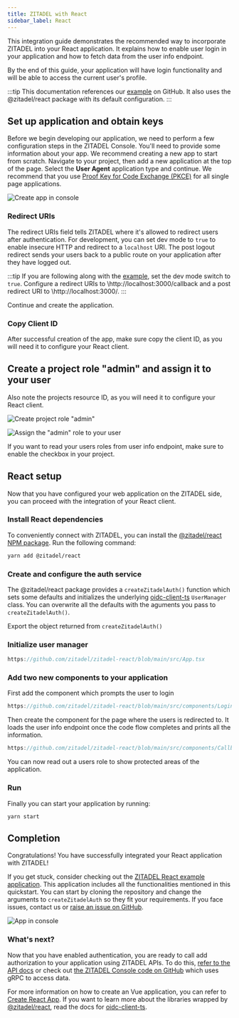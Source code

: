 ```yaml
---
title: ZITADEL with React
sidebar_label: React
---
```


This integration guide demonstrates the recommended way to incorporate ZITADEL into your React application.
It explains how to enable user login in your application and how to fetch data from the user info endpoint.

By the end of this guide, your application will have login functionality and will be able to access the current user's profile.

:::tip
This documentation references our [example](https://github.com/zitadel/zitadel-react) on GitHub.
It also uses the @zitadel/react package with its default configuration.
:::

## Set up application and obtain keys

Before we begin developing our application, we need to perform a few configuration steps in the ZITADEL Console.
You'll need to provide some information about your app.
We recommend creating a new app to start from scratch.
Navigate to your project, then add a new application at the top of the page.
Select the **User Agent** application type and continue.
We recommend that you use [Proof Key for Code Exchange (PKCE)](/apis/openidoauth/grant-types#proof-key-for-code-exchange) for all single page applications.

![Create app in console](/img/react/app-create.png)

### Redirect URIs

The redirect URIs field tells ZITADEL where it's allowed to redirect users after authentication. For development, you can set dev mode to `true` to enable insecure HTTP and redirect to a `localhost` URI.
The post logout redirect sends your users back to a public route on your application after they have logged out.

:::tip
If you are following along with the [example](https://github.com/zitadel/zitadel-react), set the dev mode switch to `true`.
Configure a redirect URIs to \http://localhost:3000/callback and a post redirect URI to \http://localhost:3000/.
:::

Continue and create the application.

### Copy Client ID

After successful creation of the app, make sure copy the client ID, as you will need it to configure your React client.

## Create a project role "admin" and assign it to your user

Also note the projects resource ID, as you will need it to configure your React client.

![Create project role "admin"](/img/react/project-role.png)

![Assign the "admin" role to your user](/img/react/project-authz.png)

If you want to read your users roles from user info endpoint, make sure to enable the checkbox in your project.

## React setup

Now that you have configured your web application on the ZITADEL side, you can proceed with the integration of your React client.

### Install React dependencies

To conveniently connect with ZITADEL, you can install the [@zitadel/react NPM package](https://www.npmjs.com/package/@zitadel/react). Run the following command:

```bash
yarn add @zitadel/react
```

### Create and configure the auth service

The @zitadel/react package provides a `createZitadelAuth()` function which sets some defaults and initializes the underlying [oidc-client-ts](https://github.com/authts/oidc-client-ts) `UserManager` class.
You can overwrite all the defaults with the aguments you pass to `createZitadelAuth()`.

Export the object returned from `createZitadelAuth()`

### Initialize user manager

```ts reference
https://github.com/zitadel/zitadel-react/blob/main/src/App.tsx
```

### Add two new components to your application

First add the component which prompts the user to login

```ts reference
https://github.com/zitadel/zitadel-react/blob/main/src/components/Login.tsx
```

Then create the component for the page where the users is redirected to.
It loads the user info endpoint once the code flow completes and prints all the information.

```ts reference
https://github.com/zitadel/zitadel-react/blob/main/src/components/Callback.tsx
```

You can now read out a users role to show protected areas of the application.

### Run

Finally you can start your application by running:

```
yarn start
```

## Completion

Congratulations! You have successfully integrated your React application with ZITADEL!

If you get stuck, consider checking out the [ZITADEL React example application](https://github.com/zitadel/zitadel-react).
This application includes all the functionalities mentioned in this quickstart.
You can start by cloning the repository and change the arguments to `createZitadelAuth` so they fit your requirements.
If you face issues, contact us or [raise an issue on GitHub](https://github.com/zitadel/zitadel-react/issues).

![App in console](/img/react/app-screen.png)

### What's next?

Now that you have enabled authentication, you are ready to call add authorization to your application using ZITADEL APIs.
To do this, [refer to the API docs](/apis/introduction) or check out [the ZITADEL Console code on GitHub](https://github.com/zitadel/zitadel) which uses gRPC to access data.

For more information on how to create an Vue application, you can refer to [Create React App](https://github.com/facebook/create-react-app).
If you want to learn more about the libraries wrapped by [@zitadel/react](https://www.npmjs.com/package/@zitadel/react), read the docs for [oidc-client-ts](https://github.com/authts/oidc-client-ts).
